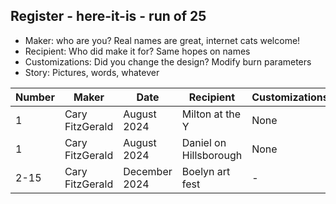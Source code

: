 ## Register - here-it-is - run of 25

* Maker:  who are you?  Real names are great, internet cats welcome!
* Recipient:  Who did make it for?  Same hopes on names
* Customizations:  Did you change the design?  Modify burn parameters
* Story:  Pictures, words, whatever

| Number | Maker             | Date           | Recipient        | Customizations | Story |
| ------ | -----             | -----          | ---------        | -------------- | ------ |
| 1      | Cary FitzGerald   | August 2024    | Milton at the Y  | None           | Irrepressible |
| 1      | Cary FitzGerald   | August 2024    | Daniel on Hillsborough | None           | See you Thursday! |
| 2-15   | Cary FitzGerald   | December 2024 | Boelyn art fest   | -              | -        |
